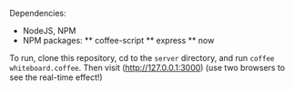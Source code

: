 Dependencies:

* NodeJS, NPM
* NPM packages:
** coffee-script
** express
** now

To run, clone this repository, cd to the `server` directory, and run `coffee whiteboard.coffee`. Then visit (http://127.0.0.1:3000) (use two browsers to see the real-time effect!)
